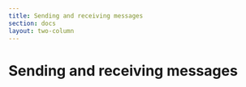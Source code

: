 ```yaml
---
title: Sending and receiving messages
section: docs
layout: two-column
---
```


# Sending and receiving messages
